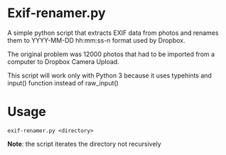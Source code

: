 # Exif-renamer.py

A simple python script that extracts EXIF data from photos
and renames them to YYYY-MM-DD hh:mm:ss-n format used
by Dropbox. 

The original problem was 12000 photos that had to be 
imported from a computer to Dropbox Camera Upload.

This script will work only with Python 3 because it uses
typehints and input() function instead of raw_input()


# Usage

    exif-renamer.py <directory>

**Note**: the script iterates the directory not recursively
